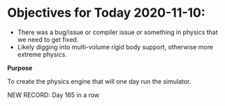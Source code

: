 # Objectives for Today 2020-11-10:

- There was a bug/issue or compiler issue or something in physics that we need to get fixed.
- Likely digging into multi-volume rigid body support, otherwise more extreme physics.

**Purpose**

To create the physics engine that will one day run the simulator.

NEW RECORD: Day 165 in a row
